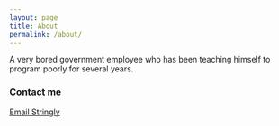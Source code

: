 ```yaml
---
layout: page
title: About
permalink: /about/
---
```


A very bored government employee who has been teaching himself to program poorly for several years.

### Contact me

[Email Stringly](mailto:magnificentstringly@gmail.com)
